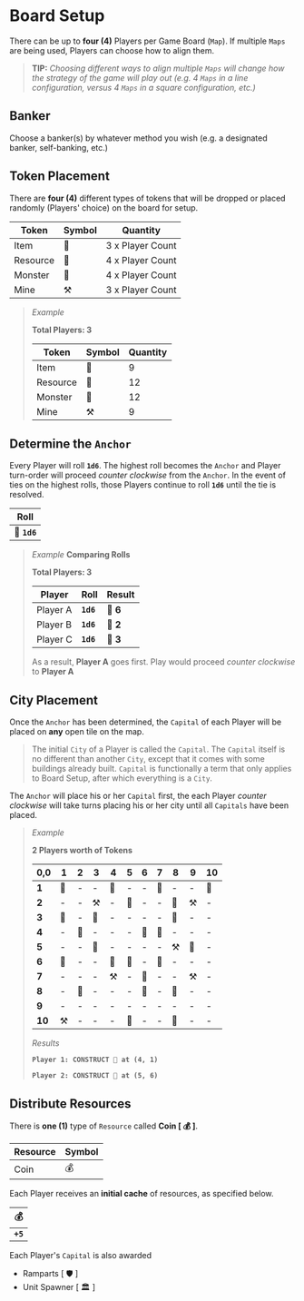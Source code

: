 # Board Setup
There can be up to **four (4)** Players per Game Board (`Map`).  If multiple `Maps` are being used, Players can choose how to align them.

> **TIP:** *Choosing different ways to align multiple `Maps` will change how the strategy of the game will play out (e.g. 4 `Maps` in a line configuration, versus 4 `Maps` in a square configuration, etc.)*

## Banker
Choose a banker(s) by whatever method you wish (e.g. a designated banker, self-banking, etc.)

## Token Placement
There are **four (4)** different types of tokens that will be dropped or placed randomly (Players' choice) on the board for setup.

|Token|Symbol|Quantity|
|---|---|---|
|Item|🎁|3 x Player Count|
|Resource|💎|4 x Player Count|
|Monster|🧟|4 x Player Count|
|Mine|⚒️|3 x Player Count|

> *Example*
> 
> **Total Players: 3**
> 
> |Token|Symbol|Quantity|
> |---|---|---|
> |Item|🎁|9|
> |Resource|💎|12|
> |Monster|🧟|12|
> |Mine|⚒️|9|

## Determine the `Anchor`
Every Player will roll **`1d6`**. The highest roll becomes the `Anchor` and Player turn-order will proceed *counter clockwise* from the `Anchor`.
In the event of ties on the highest rolls, those Players continue to roll **`1d6`** until the tie is resolved.

|Roll|
|---|
|🎲 **`1d6`**|

> *Example*
> **Comparing Rolls**
> 
> **Total Players: 3**
> 
> |Player|Roll|Result|
> |---|---|---|
> |Player A|**`1d6`**|🎲 **6**|
> |Player B|**`1d6`**|🎲 **2**|
> |Player C|**`1d6`**|🎲 **3**|
> 
> As a result, **Player A** goes first.  Play would proceed *counter clockwise* to **Player A**

## City Placement
Once the `Anchor` has been determined, the `Capital` of each Player will be placed on **any** open tile on the map.

> The initial `City` of a Player is called the `Capital`.  The `Capital` itself is no different than another `City`, except that it comes with some buildings already built.  `Capital` is functionally a term that only applies to Board Setup, after which everything is a `City`.

The `Anchor` will place his or her `Capital` first, the each Player *counter clockwise* will take turns placing his or her city until all `Capitals` have been placed.

> *Example*
> 
> **2 Players worth of Tokens**
> 
> |0,0|1|2|3|4|5|6|7|8|9|10|
> |-|-|-|-|-|-|-|-|-|-|-|
> |**1**|💎|-|-|🏰|-|-|💎|-|-|🎁|
> |**2**|-|-|⚒️|-|🎁|-|-|🧟|⚒️|-|
> |**3**|🧟|-|💎|-|-|-|-|💎|-|-|
> |**4**|-|💎|-|-|-|💎|🧟|-|-|-|
> |**5**|-|-|🧟|-|-|-|-|⚒️|🎁|-|
> |**6**|🎁|-|-|💎|🏰|-|🧟|-|-|-|
> |**7**|-|-|-|⚒️|-|🎁|-|-|⚒️|-|
> |**8**|-|🧟|-|-|-|🧟|-|🎁|-|-|
> |**9**|-|-|-|-|-|-|-|-|-|-|
> |**10**|⚒️|-|-|-|💎|-|-|🧟|-|-|
> 
> *Results*
> 
> **`Player 1: CONSTRUCT 🏰 at (4, 1)`**
> 
> **`Player 2: CONSTRUCT 🏰 at (5, 6)`**

## Distribute Resources
There is **one (1)** type of `Resource` called **Coin [ 💰 ]**.

|Resource|Symbol|
|---|---|
|Coin|💰|

Each Player receives an **initial cache** of resources, as specified below.

|💰|
|---|
|**`+5`**|

Each Player's `Capital` is also awarded
* Ramparts [ 🛡 ]
* Unit Spawner [ 🏛️ ]